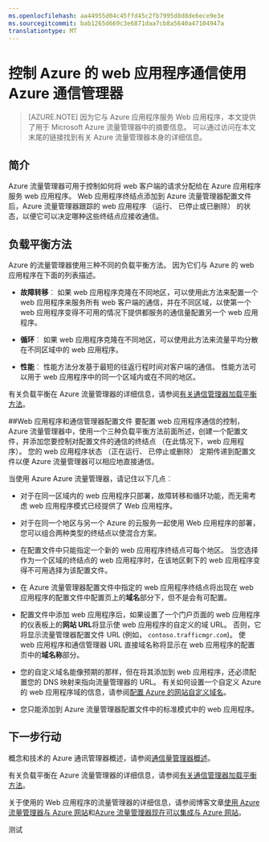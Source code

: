 ```yaml
---
ms.openlocfilehash: aa44955d04c45ffd45c2fb7995d8d8de6ece9e3e
ms.sourcegitcommit: bab1265d669c3e6871daa7cb8a5640a47104947a
translationtype: MT
---
```

<properties 
    pageTitle="控制 Azure 的 web 应用程序通信使用 Azure 通信管理器" 
    description="因为它与 Azure 的 web 应用程序，本文提供了摘要信息的 Azure 流量管理器。" 
    services="app-service\web" 
    documentationCenter="" 
    authors="cephalin" 
    writer="cephalin" 
    manager="wpickett" 
    editor="mollybos"/>

<tags 
    ms.service="app-service-web" 
    ms.workload="web" 
    ms.tgt_pltfrm="na" 
    ms.devlang="na" 
    ms.topic="article" 
    ms.date="07/02/2015" 
    ms.author="cephalin"/>

# 控制 Azure 的 web 应用程序通信使用 Azure 通信管理器

> [AZURE.NOTE] 因为它与 Azure 应用程序服务 Web 应用程序，本文提供了用于 Microsoft Azure 流量管理器中的摘要信息。 可以通过访问在本文末尾的链接找到有关 Azure 流量管理器本身的详细信息。

## 简介
Azure 流量管理器可用于控制如何将 web 客户端的请求分配给在 Azure 应用程序服务 web 应用程序。 Web 应用程序终结点添加到 Azure 流量管理器配置文件后，Azure 流量管理器跟踪的 web 应用程序 （运行、 已停止或已删除） 的状态，以便它可以决定哪种这些终结点应接收通信。

## 负载平衡方法
Azure 的流量管理器使用三种不同的负载平衡方法。 因为它们与 Azure 的 web 应用程序在下面的列表描述。 

* **故障转移**︰ 如果 web 应用程序克隆在不同地区，可以使用此方法来配置一个 web 应用程序来服务所有 web 客户端的通信，并在不同区域，以使第一个 web 应用程序变得不可用的情况下提供都服务的通信量配置另一个 web 应用程序。 
    
* **循环**︰ 如果 web 应用程序克隆在不同地区，可以使用此方法来流量平均分散在不同区域中的 web 应用程序。 
    
* **性能**︰ 性能方法分发基于最短的往返行程时间对客户端的通信。 性能方法可以用于 web 应用程序中的同一个区域内或在不同的地区。 

有关负载平衡在 Azure 流量管理器的详细信息，请参阅[有关通信管理器加载平衡方法](../traffic-manager/traffic-manager-load-balancing-methods.md)。

##Web 应用程序和通信管理器配置文件 
要配置 web 应用程序通信的控制，Azure 流量管理器中，使用一个三种负载平衡方法前面所述，创建一个配置文件，并添加您要控制对配置文件的通信的终结点 （在此情况下，web 应用程序）。 您的 web 应用程序状态 （正在运行、 已停止或删除） 定期传递到配置文件以便 Azure 流量管理器可以相应地直接通信。

当使用 Azure Azure 流量管理器，请记住以下几点︰

* 对于在同一区域内的 web 应用程序只部署，故障转移和循环功能，而无需考虑 web 应用程序模式已经提供了 Web 应用程序。

* 对于在同一个地区与另一个 Azure 的云服务一起使用 Web 应用程序的部署，您可以组合两种类型的终结点以使混合方案。

* 在配置文件中只能指定一个新的 web 应用程序终结点可每个地区。 当您选择作为一个区域的终结点的 web 应用程序时，在该地区剩下的 web 应用程序变得不可用选择为该配置文件。

* 在 Azure 流量管理器配置文件中指定的 web 应用程序终结点将出现在 web 应用程序的配置文件中配置页上的**域名**部分下，但不是会有可配置。

* 配置文件中添加 web 应用程序后，如果设置了一个门户页面的 web 应用程序的仪表板上的**网站 URL**将显示使 web 应用程序的自定义的域 URL。 否则，它将显示流量管理器配置文件 URL (例如， `contoso.trafficmgr.com`)。 使 web 应用程序和通信管理器 URL 直接域名称将显示在 web 应用程序的配置页中的**域名称**部分。

* 您的自定义域名能像预期的那样，但在将其添加到 web 应用程序，还必须配置您的 DNS 映射来指向流量管理器的 URL。 有关如何设置一个自定义 Azure 的 web 应用程序域的信息，请参阅[配置 Azure 的网站自定义域名](web-sites-custom-domain-name.md)。

* 您只能添加到 Azure 流量管理器配置文件中的标准模式中的 web 应用程序。

## 下一步行动

概念和技术的 Azure 通讯管理器概述，请参阅[通信量管理器概述](../traffic-manager/traffic-manager-overview.md)。 

有关负载平衡在 Azure 流量管理器的详细信息，请参阅[有关通信管理器加载平衡方法](../traffic-manager/traffic-manager-load-balancing-methods.md)。

关于使用的 Web 应用程序的流量管理器的详细信息，请参阅博客文章[使用 Azure 流量管理器与 Azure 网站](http://blogs.msdn.com/b/waws/archive/2014/03/18/using-windows-azure-traffic-manager-with-waws.aspx)和[Azure 流量管理器现在可以集成与 Azure 网站](http://azure.microsoft.com/blog/2014/03/27/azure-traffic-manager-can-now-integrate-with-azure-web-sites/)。
 

测试
